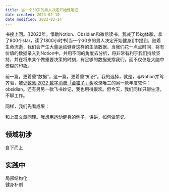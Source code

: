 ```yaml
---
title: 当一个30岁的男人决定开始做笔记
date created: 2023-02-10
date modified: 2023-03-14
---
```


书接上回。[[2022年，借助Notion、Obsidian和微信读书，我减了15kg体脂，拿了800个star，读了1800小时书|当一个30岁的男人决定开始健身]]中提到，随着生命流逝，我们会产生大量运动健身这样的生活数据，当我们花一点点时间，将有价值的数据录入到Notion中，并用不同的角度去分析，将非常有利于我们持续坚持，并在将来某个做重要决策的时刻，有足够的数据支撑我们，而不仅仅是大脑中模糊的印象。

前一篇，更着重“数据”，这一篇，更着重“知识”。我的选择，就是，与Notion并驾齐驱，被[少数派 2022 数字消费「金钳子」奖](https://sspai.com/page/awards)收录唯三的另一款年度软件：obsidian。还有另另一款飞书妙记，我也用得很欢。但今天，我们同样只聊生活，不聊工作。

同样，我们先看成果：

和上篇文章同理。我想用运动健身的例子，讲讲，如何做笔记。

## 领域初涉

自下而上

## 实践中

局部结构化  
健身补剂
